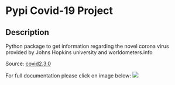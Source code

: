 # Pypi Covid-19 Project

## Description
Python package to get information regarding the novel corona virus provided by Johns Hopkins university and worldometers.info

Source: [covid2.3.0](https://pypi.org/project/covid/)

For full documentation please click on image below:
[<img src="https://ahmednafies.github.io/covid/img/corona.jpeg">](https://ahmednafies.github.io/covid/)
